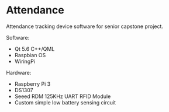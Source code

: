 # Attendance
Attendance tracking device software for senior capstone project.

Software:
- Qt 5.6 C++/QML
- Raspbian OS
- WiringPi

Hardware:
- Raspberry Pi 3
- DS1307
- Seeed RDM 125KHz UART RFID Module
- Custom simple low battery sensing circuit

